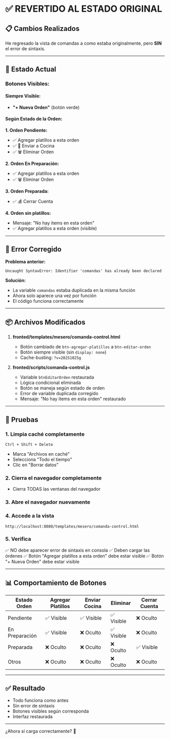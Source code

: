 # ✅ REVERTIDO AL ESTADO ORIGINAL

## 📋 Cambios Realizados

He regresado la vista de comandas a como estaba originalmente, pero **SIN** el error de sintaxis.

---

## 🔧 Estado Actual

### Botones Visibles:

#### Siempre Visible:
- **"+ Nueva Orden"** (botón verde)

#### Según Estado de la Orden:

**1. Orden Pendiente:**
- ✅ Agregar platillos a esta orden
- ✅ 🍳 Enviar a Cocina
- ✅ 🗑️ Eliminar Orden

**2. Orden En Preparación:**
- ✅ Agregar platillos a esta orden
- ✅ 🗑️ Eliminar Orden

**3. Orden Preparada:**
- ✅ 💰 Cerrar Cuenta

**4. Orden sin platillos:**
- Mensaje: "No hay items en esta orden"
- ✅ Agregar platillos a esta orden (visible)

---

## 🐛 Error Corregido

**Problema anterior:**
```
Uncaught SyntaxError: Identifier 'comandas' has already been declared
```

**Solución:**
- La variable `comandas` estaba duplicada en la misma función
- Ahora solo aparece una vez por función
- El código funciona correctamente

---

## 📦 Archivos Modificados

1. **fronted/templates/mesero/comanda-control.html**
   - Botón cambiado de `btn-agregar-platillos` a `btn-editar-orden`
   - Botón siempre visible (sin `display: none`)
   - Cache-busting: `?v=20251025g`

2. **fronted/scripts/comanda-control.js**
   - Variable `btnEditarOrden` restaurada
   - Lógica condicional eliminada
   - Botón se maneja según estado de orden
   - Error de variable duplicada corregido
   - Mensaje: "No hay items en esta orden" restaurado

---

## 🧪 Pruebas

### 1. Limpia caché completamente
```
Ctrl + Shift + Delete
```
- Marca "Archivos en caché"
- Selecciona "Todo el tiempo"
- Clic en "Borrar datos"

### 2. Cierra el navegador completamente
- Cierra TODAS las ventanas del navegador

### 3. Abre el navegador nuevamente

### 4. Accede a la vista
```
http://localhost:8080/templates/mesero/comanda-control.html
```

### 5. Verifica
✅ NO debe aparecer error de sintaxis en consola
✅ Deben cargar las órdenes
✅ Botón "Agregar platillos a esta orden" debe estar visible
✅ Botón "+ Nueva Orden" debe estar visible

---

## 📊 Comportamiento de Botones

| Estado Orden | Agregar Platillos | Enviar Cocina | Eliminar | Cerrar Cuenta |
|--------------|-------------------|---------------|----------|---------------|
| Pendiente    | ✅ Visible        | ✅ Visible    | ✅ Visible| ❌ Oculto    |
| En Preparación| ✅ Visible       | ❌ Oculto     | ✅ Visible| ❌ Oculto    |
| Preparada    | ❌ Oculto         | ❌ Oculto     | ❌ Oculto | ✅ Visible   |
| Otros        | ❌ Oculto         | ❌ Oculto     | ❌ Oculto | ❌ Oculto    |

---

## ✅ Resultado

- Todo funciona como antes
- Sin error de sintaxis
- Botones visibles según corresponda
- Interfaz restaurada

---

¿Ahora sí carga correctamente? 🚀


